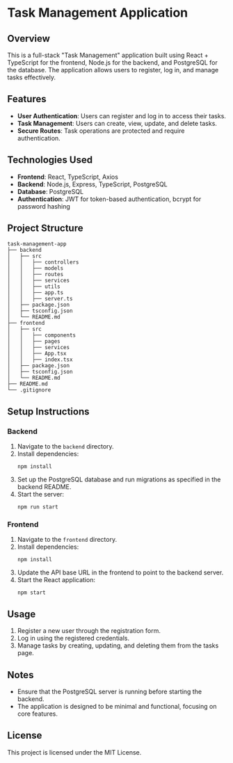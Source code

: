 # Task Management Application

## Overview

This is a full-stack "Task Management" application built using React + TypeScript for the frontend, Node.js for the backend, and PostgreSQL for the database. The application allows users to register, log in, and manage tasks effectively.

## Features

- **User Authentication**: Users can register and log in to access their tasks.
- **Task Management**: Users can create, view, update, and delete tasks.
- **Secure Routes**: Task operations are protected and require authentication.

## Technologies Used

- **Frontend**: React, TypeScript, Axios
- **Backend**: Node.js, Express, TypeScript, PostgreSQL
- **Database**: PostgreSQL
- **Authentication**: JWT for token-based authentication, bcrypt for password hashing

## Project Structure

```
task-management-app
├── backend
│   ├── src
│   │   ├── controllers
│   │   ├── models
│   │   ├── routes
│   │   ├── services
│   │   ├── utils
│   │   ├── app.ts
│   │   ├── server.ts
│   ├── package.json
│   ├── tsconfig.json
│   └── README.md
├── frontend
│   ├── src
│   │   ├── components
│   │   ├── pages
│   │   ├── services
│   │   ├── App.tsx
│   │   ├── index.tsx
│   ├── package.json
│   ├── tsconfig.json
│   └── README.md
├── README.md
└── .gitignore
```

## Setup Instructions

### Backend

1. Navigate to the `backend` directory.
2. Install dependencies:
   ```
   npm install
   ```
3. Set up the PostgreSQL database and run migrations as specified in the backend README.
4. Start the server:
   ```
   npm run start
   ```

### Frontend

1. Navigate to the `frontend` directory.
2. Install dependencies:
   ```
   npm install
   ```
3. Update the API base URL in the frontend to point to the backend server.
4. Start the React application:
   ```
   npm start
   ```

## Usage

1. Register a new user through the registration form.
2. Log in using the registered credentials.
3. Manage tasks by creating, updating, and deleting them from the tasks page.

## Notes

- Ensure that the PostgreSQL server is running before starting the backend.
- The application is designed to be minimal and functional, focusing on core features.

## License

This project is licensed under the MIT License.